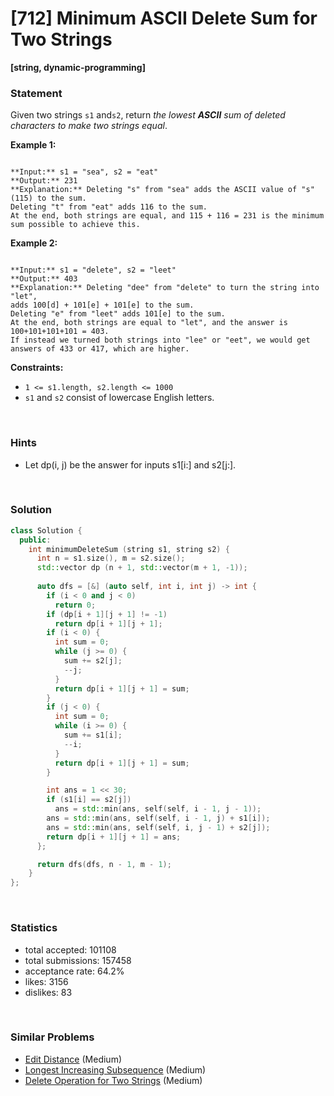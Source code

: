 # [712] Minimum ASCII Delete Sum for Two Strings

**[string, dynamic-programming]**

### Statement

Given two strings `s1` and`s2`, return *the lowest **ASCII** sum of deleted characters to make two strings equal*.


**Example 1:**

```

**Input:** s1 = "sea", s2 = "eat"
**Output:** 231
**Explanation:** Deleting "s" from "sea" adds the ASCII value of "s" (115) to the sum.
Deleting "t" from "eat" adds 116 to the sum.
At the end, both strings are equal, and 115 + 116 = 231 is the minimum sum possible to achieve this.

```

**Example 2:**

```

**Input:** s1 = "delete", s2 = "leet"
**Output:** 403
**Explanation:** Deleting "dee" from "delete" to turn the string into "let",
adds 100[d] + 101[e] + 101[e] to the sum.
Deleting "e" from "leet" adds 101[e] to the sum.
At the end, both strings are equal to "let", and the answer is 100+101+101+101 = 403.
If instead we turned both strings into "lee" or "eet", we would get answers of 433 or 417, which are higher.

```

**Constraints:**
* `1 <= s1.length, s2.length <= 1000`
* `s1` and `s2` consist of lowercase English letters.


<br />

### Hints

- Let dp(i, j) be the answer for inputs s1[i:] and s2[j:].

<br />

### Solution

```cpp
class Solution {
  public:
    int minimumDeleteSum (string s1, string s2) {
      int n = s1.size(), m = s2.size();
      std::vector dp (n + 1, std::vector(m + 1, -1));
      
      auto dfs = [&] (auto self, int i, int j) -> int {
        if (i < 0 and j < 0)
          return 0;
        if (dp[i + 1][j + 1] != -1)
          return dp[i + 1][j + 1];
        if (i < 0) {
          int sum = 0;
          while (j >= 0) {
            sum += s2[j];
            --j;
          }
          return dp[i + 1][j + 1] = sum;
        }
        if (j < 0) {
          int sum = 0;
          while (i >= 0) {
            sum += s1[i];
            --i;
          }
          return dp[i + 1][j + 1] = sum;
        }

        int ans = 1 << 30;
        if (s1[i] == s2[j])
          ans = std::min(ans, self(self, i - 1, j - 1));
        ans = std::min(ans, self(self, i - 1, j) + s1[i]);
        ans = std::min(ans, self(self, i, j - 1) + s2[j]);
        return dp[i + 1][j + 1] = ans;
      };

      return dfs(dfs, n - 1, m - 1);
    }
};
```

<br />

### Statistics

- total accepted: 101108
- total submissions: 157458
- acceptance rate: 64.2%
- likes: 3156
- dislikes: 83

<br />

### Similar Problems

- [Edit Distance](https://leetcode.com/problems/edit-distance) (Medium)
- [Longest Increasing Subsequence](https://leetcode.com/problems/longest-increasing-subsequence) (Medium)
- [Delete Operation for Two Strings](https://leetcode.com/problems/delete-operation-for-two-strings) (Medium)
